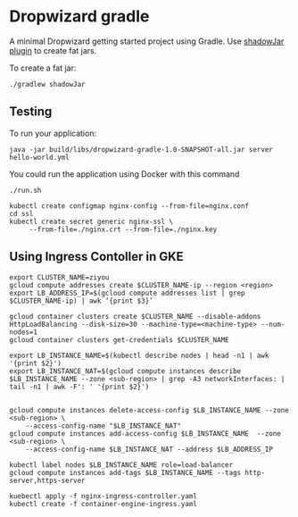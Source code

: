 # Dropwizard gradle

A minimal Dropwizard getting started project using Gradle. Use [shadowJar plugin](https://github.com/johnrengelman/shadow) to create fat jars. 

To create a fat jar:
```
./gradlew shadowJar
```

## Testing

To run your application:
```
java -jar build/libs/dropwizard-gradle-1.0-SNAPSHOT-all.jar server hello-world.yml
```

You could run the application using Docker with this command

```
./run.sh
```

```
kubectl create configmap nginx-config --from-file=nginx.conf
cd ssl
kubectl create secret generic nginx-ssl \
     --from-file=./nginx.crt --from-file=./nginx.key
```

## Using Ingress Contoller in GKE

```
export CLUSTER_NAME=ziyou
gcloud compute addresses create $CLUSTER_NAME-ip --region <region>
export LB_ADDRESS_IP=$(gcloud compute addresses list | grep $CLUSTER_NAME-ip) | awk ‘{print $3}’

gcloud container clusters create $CLUSTER_NAME --disable-addons HttpLoadBalancing --disk-size=30 --machine-type=<machine-type> --num-nodes=1
gcloud container clusters get-credentials $CLUSTER_NAME

export LB_INSTANCE_NAME=$(kubectl describe nodes | head -n1 | awk '{print $2}')
export LB_INSTANCE_NAT=$(gcloud compute instances describe $LB_INSTANCE_NAME --zone <sub-region> | grep -A3 networkInterfaces: | tail -n1 | awk -F': ' '{print $2}')


gcloud compute instances delete-access-config $LB_INSTANCE_NAME --zone <sub-region> \
    --access-config-name "$LB_INSTANCE_NAT"
gcloud compute instances add-access-config $LB_INSTANCE_NAME  --zone <sub-region> \  
    --access-config-name $LB_INSTANCE_NAT --address $LB_ADDRESS_IP

kubectl label nodes $LB_INSTANCE_NAME role=load-balancer
gcloud compute instances add-tags $LB_INSTANCE_NAME --tags http-server,https-server

kuebectl apply -f nginx-ingress-controller.yaml
kubectl create -f container-engine-ingress.yaml
```


